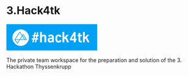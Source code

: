 # 3.Hack4tk
![Hack4tk](Bases/Hack4tk.png)


The private team workspace for the preparation and solution of the 3. Hackathon Thyssenkrupp
